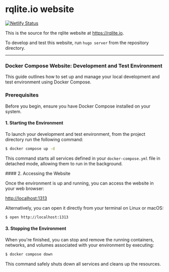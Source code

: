 # rqlite.io website
[![Netlify Status](https://api.netlify.com/api/v1/badges/80949ecb-b7d0-4ba7-8320-996a7dcf2f65/deploy-status)](https://app.netlify.com/projects/hilarious-dasik-782e38/deploys)

This is the source for the rqlite website at https://rqlite.io.

To develop and test this website, run `hugo server` from the repository directory.

---

### Docker Compose Website: Development and Test Environment

This guide outlines how to set up and manage your local development and test environment using Docker Compose.


### Prerequisites

Before you begin, ensure you have Docker Compose installed on your system.


#### 1. Starting the Environment

To launch your development and test environment, from the project directory run the following command:

```bash
$ docker compose up -d
```

This command starts all services defined in your `docker-compose.yml` file in detached mode, allowing them to run in the background.


#### 2. Accessing the Website

Once the environment is up and running, you can access the website in your web browser:

[http://localhost:1313](http://localhost:1313)

Alternatively, you can open it directly from your terminal on Linux or macOS:

```bash
$ open http://localhost:1313
```


#### 3. Stopping the Environment

When you're finished, you can stop and remove the running containers, networks, and volumes associated with your environment by executing:

```bash
$ docker compose down
```

This command safely shuts down all services and cleans up the resources.
